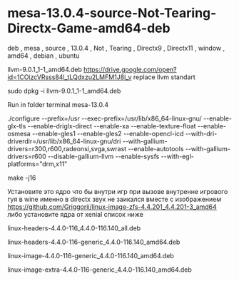 # mesa-13.0.4-source-Not-Tearing-Directx-Game-amd64-deb
deb , mesa , source , 13.0.4 , Not , Tearing , Directx9 , Directx11 , window , amd64 , debian , ubuntu

llvm-9.0.1_1-1_amd64.deb https://drive.google.com/open?id=1COizcVRsss84l_tLQdxzu2LMFM1J8i_v replace llvm standart

sudo dpkg -i llvm-9.0.1_1-1_amd64.deb

Run in folder terminal mesa-13.0.4

./configure --prefix=/usr --exec-prefix=/usr/lib/x86_64-linux-gnu/ --enable-glx-tls --enable-driglx-direct --enable-xa --enable-texture-float --enable-osmesa --enable-gles1 --enable-gles2 --enable-opencl-icd --with-dri-driverdir=/usr/lib/x86_64-linux-gnu/dri --with-gallium-drivers=r300,r600,radeonsi,svga,swrast --enable-autotools --with-gallium-drivers=r600 --disable-gallium-llvm --enable-sysfs --with-egl-platforms="drm,x11"

make -j16

Установите это ядро что бы внутри игр при вызове внутренне игрового гуя в wine именно в directx звук не заикался вместе с изображением https://github.com/Griggorii/linux-image-zfs-4.4.201_4.4.201-3_amd64 либо установите ядра от xenial список ниже

linux-headers-4.4.0-116_4.4.0-116.140_all.deb

linux-headers-4.4.0-116-generic_4.4.0-116.140_amd64.deb

linux-image-4.4.0-116-generic_4.4.0-116.140_amd64.deb

linux-image-extra-4.4.0-116-generic_4.4.0-116.140_amd64.deb

